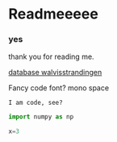 # Readmeeeee

### yes

thank you for reading me. 

[database walvisstrandingen](www.walvisstrandingen.nl)

Fancy code font? mono space

`I am code, see?`

```python
import numpy as np

x=3
```
